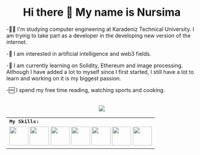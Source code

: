 <h1 align="center">
  Hi there 👋 My name is Nursima
</h1> 
-👩‍💻 I'm studying computer engineering at Karadeniz Technical University. I am trying to take part as a developer in the developing new version of the internet.

-🤖 I am interested in artificial intelligence and web3 fields. 

-🚀 I am currently learning on Solidity, Ethereum and image processing. Although I have added a lot to myself since I first started, I    still   have a lot to learn and working on it is my biggest passion. 

-🆓 I spend my free time reading, watching sports and cooking.
<br>
<br>

<div align=center>
<table>
    <tr>
        <td colspan="8">
        <strong><samp>My Skills:</samp></strong>
        </td>
    </tr>
        <tr>
        <td colspan="8">
        <img src="https://img.icons8.com/?size=512&id=13441&format=png" width=50></a>
        <img src="https://img.icons8.com/?size=512&id=40669&format=png" width=50></a>
        <img src="https://img.icons8.com/?size=512&id=shQTXiDQiQVR&format=png" width=50></a>
        <img src="https://img.icons8.com/?size=512&id=at2DODSyQznb&format=png" width=50></a>
        <img src="https://img.icons8.com/?size=512&id=IhWBOFHtv6vx&format=png" width=50></a>
        <img src="https://img.icons8.com/?size=512&id=bpip0gGiBLT1&format=png" width=50></a>
        <img src="https://img.icons8.com/?size=512&id=n3QRpDA7KZ7P&format=png" width=50></a>
        </td>
    </tr>

  <a href="https://www.software.com/100-days-of-code">
    <img src="https://www.software.com/badges/100-days-of-code" />
</a>

</table>



